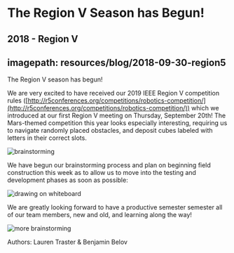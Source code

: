 # The Region V Season has Begun!
## 2018 - Region V
## imagepath: resources/blog/2018-09-30-region5

The Region V season has begun!

We are very excited to have received our 2019 IEEE Region V competition
rules ([http://r5conferences.org/competitions/robotics-competition/](http://r5conferences.org/competitions/robotics-competition/)) which
we introduced at our first Region V meeting on Thursday, September 20th!
The Mars-themed competition this year looks especially interesting,
requiring us to navigate randomly placed obstacles, and deposit cubes
labeled with letters in their correct slots.

<img alt="brainstorming" src="{{ site.baseurl }}/{{ page.imagepath }}/1.jpg" style="max-width:80%">

We have begun our brainstorming process and plan on beginning field
construction this week as to allow us to move into the testing and
development phases as soon as possible:

<img alt="drawing on whiteboard" src="{{ site.baseurl }}/{{ page.imagepath }}/2.jpg" style="max-width:80%">

We are greatly looking forward to have a productive semester semester all
of our team members, new and old, and learning along the way!

<img alt="more brainstorming" src="{{ site.baseurl }}/{{ page.imagepath }}/3.jpg" style="max-width:80%">

Authors: Lauren Traster & Benjamin Belov